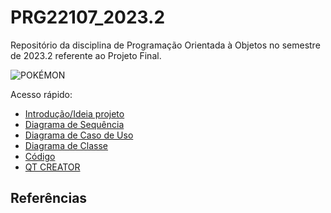 # PRG22107_2023.2

Repositório da disciplina de Programação Orientada à Objetos no semestre de 2023.2 referente ao Projeto Final.

![POKÉMON](https://kanto.legiaodosherois.com.br/w760-h398-cfill/wp-content/uploads/2022/11/legiao_7gd_GJRwurTY.jpg.webp)

Acesso rápido:

 - [Introdução/Ideia projeto](./pf.md)
 - [Diagrama de Sequência](./ds.md)
 - [Diagrama de Caso de Uso](./dcu.md)
 - [Diagrama de Classe](./dc.md)
 - [Código](./codigo.md)
 - [QT CREATOR](./qtcreator.md)

   
## Referências
 

